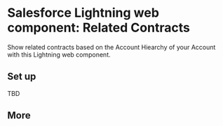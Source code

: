 # Salesforce Lightning web component: Related Contracts

Show related contracts based on the Account Hiearchy of your Account with this Lightning web component.

## Set up

TBD

## More
